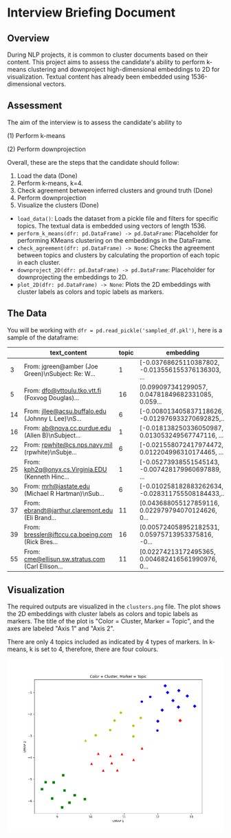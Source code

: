 # Interview Briefing Document

## Overview
During NLP projects, it is common to cluster documents based on their content. This project aims to assess the candidate's ability to perform k-means clustering and downproject high-dimensional embeddings to 2D for visualization. Textual content has already been embedded using 1536-dimensional vectors.

## Assessment

The aim of the interview is to assess the candidate's ability to

(1) Perform k-means

(2) Perform downprojection

Overall, these are the steps that the candidate should follow:
1. Load the data (Done)
2. Perform k-means, k=4.
3. Check agreement between inferred clusters and ground truth (Done)
4. Perform downprojection
5. Visualize the clusters (Done)

- `load_data()`: Loads the dataset from a pickle file and filters for specific topics. The textual data is embedded using vectors of length 1536.
- `perform_k_means(dfr: pd.DataFrame) -> pd.DataFrame`: Placeholder for performing KMeans clustering on the embeddings in the DataFrame.
- `check_agreement(dfr: pd.DataFrame) -> None`: Checks the agreement between topics and clusters by calculating the proportion of each topic in each cluster.
- `downproject_2D(dfr: pd.DataFrame) -> pd.DataFrame`: Placeholder for downprojecting the embeddings to 2D.
- `plot_2D(dfr: pd.DataFrame) -> None`: Plots the 2D embeddings with cluster labels as colors and topic labels as markers.

## The Data
You will be working with `dfr = pd.read_pickle('sampled_df.pkl')`, here is a sample of the dataframe:

|   | text_content | topic | embedding |
|---|--------------|-------|-----------|
| 3 | From: jgreen@amber (Joe Green)\nSubject: Re: W... | 1 | [-0.03768625110387802, -0.013556155376136303, ... |
| 5 | From: dfo@vttoulu.tko.vtt.fi (Foxvog Douglas)\... | 16 | [0.099097341299057, 0.04781849682331085, 0.059... |
| 14 | From: jllee@acsu.buffalo.edu (Johnny L Lee)\nS... | 6 | [-0.008013405837118626, -0.012976933270692825,... |
| 16 | From: ab@nova.cc.purdue.edu (Allen B)\nSubject... | 1 | [-0.018138250336050987, 0.013053249567747116, ... |
| 22 | From: rpwhite@cs.nps.navy.mil (rpwhite)\nSubje... | 6 | [-0.021558072417974472, 0.012204996310174465, ... |
| 25 | From: kph2q@onyx.cs.Virginia.EDU (Kenneth Hinc... | 1 | [-0.05273938551545143, -0.007428179960697889, ... |
| 30 | From: mrh@iastate.edu (Michael R Hartman)\nSub... | 6 | [-0.010258182883262634, -0.028311755508184433,... |
| 37 | From: ebrandt@jarthur.claremont.edu (Eli Brand... | 11 | [0.043688055127859116, 0.022979794070124626, 0... |
| 39 | From: bressler@iftccu.ca.boeing.com (Rick Bres... | 16 | [0.005724058952182531, 0.05975713953375816, -0... |
| 55 | From: cme@ellisun.sw.stratus.com (Carl Ellison... | 11 | [0.02274213172495365, 0.004682416561990976, 0... |



## Visualization

The required outputs are visualized in the `clusters.png` file. The plot shows the 2D embeddings with cluster labels as colors and topic labels as markers. The title of the plot is "Color = Cluster, Marker = Topic", and the axes are labeled "Axis 1" and "Axis 2".

There are only 4 topics included as indicated by 4 types of markers. In k-means, k is set to 4, therefore, there are four colours.

![Cluster Visualization](clusters.png)
